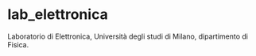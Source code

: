 # lab_elettronica
Laboratorio di Elettronica, Università degli studi di Milano, dipartimento di Fisica. 
